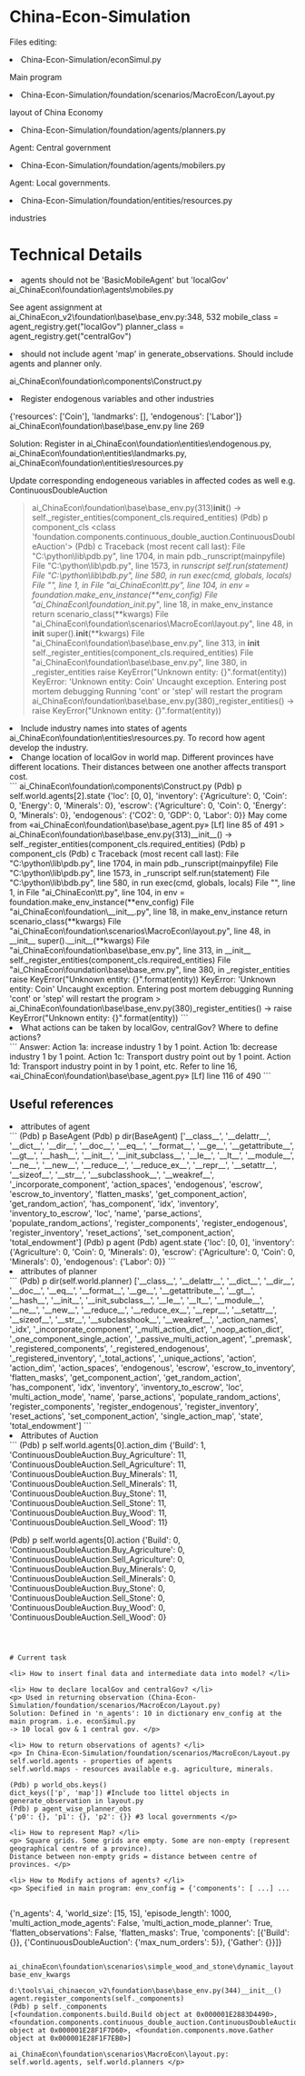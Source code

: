 # China-Econ-Simulation

<p> Files editing: </p>
<li> China-Econ-Simulation/econSimul.py </li>
<p> Main program </p>
<li> China-Econ-Simulation/foundation/scenarios/MacroEcon/Layout.py </li>
<p> layout of China Economy </p>
<li> China-Econ-Simulation/foundation/agents/planners.py </li>
<p> Agent: Central government </p>
<li> China-Econ-Simulation/foundation/agents/mobilers.py </li>
<p> Agent: Local governments. </p>
<li> China-Econ-Simulation/foundation/entities/resources.py </li>
<p> industries </p>

# Technical Details
<li> agents should not be 'BasicMobileAgent' but 'localGov' ai_ChinaEcon\foundation\agents\mobiles.py </li>
<p> See agent assignment at ai_ChinaEcon_v2\foundation\base\base_env.py:348, 532
        mobile_class = agent_registry.get("localGov")
        planner_class = agent_registry.get("centralGov") </p>


<li> should not include agent 'map' in generate_observations. Should include agents and planner only. </li>
<p> ai_ChinaEcon\foundation\components\Construct.py </p>


<li> Register endogenous variables and other industries </li>
<p> {'resources': ['Coin'], 'landmarks': [], 'endogenous': ['Labor']} ai_ChinaEcon\foundation\base\base_env.py line 269

Solution: Register in ai_ChinaEcon\foundation\entities\endogenous.py, ai_ChinaEcon\foundation\entities\landmarks.py, ai_ChinaEcon\foundation\entities\resources.py

Update corresponding endogeneous variables in affected codes as well e.g. ContinuousDoubleAuction
> ai_ChinaEcon\foundation\base\base_env.py(313)__init__()
-> self._register_entities(component_cls.required_entities)
(Pdb) p component_cls
<class 'foundation.components.continuous_double_auction.ContinuousDoubleAuction'>
(Pdb) c
Traceback (most recent call last):
  File "C:\python\lib\pdb.py", line 1704, in main
    pdb._runscript(mainpyfile)
  File "C:\python\lib\pdb.py", line 1573, in _runscript
    self.run(statement)
  File "C:\python\lib\bdb.py", line 580, in run
    exec(cmd, globals, locals)
  File "<string>", line 1, in <module>
  File "ai_ChinaEcon\tt.py", line 104, in <module>
    env = foundation.make_env_instance(**env_config)
  File "ai_ChinaEcon\foundation\__init__.py", line 18, in make_env_instance
    return scenario_class(**kwargs)
  File "ai_ChinaEcon\foundation\scenarios\MacroEcon\layout.py", line 48, in __init__
    super().__init__(**kwargs)
  File "ai_ChinaEcon\foundation\base\base_env.py", line 313, in __init__
    self._register_entities(component_cls.required_entities)
  File "ai_ChinaEcon\foundation\base\base_env.py", line 380, in _register_entities
    raise KeyError("Unknown entity: {}".format(entity))
KeyError: 'Unknown entity: Coin'
Uncaught exception. Entering post mortem debugging
Running 'cont' or 'step' will restart the program
> ai_ChinaEcon\foundation\base\base_env.py(380)_register_entities()
-> raise KeyError("Unknown entity: {}".format(entity))
        </p>

<li> Include industry names into states of agents ai_ChinaEcon\foundation\entities\resources.py.  To record how agent develop the industry. </li>

<li> Change location of localGov in world map. Different provinces have different locations. Their distances between one another affects transport cost. </li>
```
ai_ChinaEcon\foundation\components\Construct.py
(Pdb) p self.world.agents[2].state
{'loc': [0, 0], 'inventory': {'Agriculture': 0, 'Coin': 0, 'Energy': 0, 'Minerals': 0}, 'escrow': {'Agriculture': 0, 'Coin': 0, 'Energy': 0, 'Minerals': 0}, 'endogenous': {'CO2': 0, 'GDP': 0, 'Labor': 0}}
May come from «ai_ChinaEcon\foundation\base\base_agent.py» [Lf] line 85 of 491
> ai_ChinaEcon\foundation\base\base_env.py(313)__init__()
-> self._register_entities(component_cls.required_entities)
(Pdb) p component_cls
<class 'foundation.components.continuous_double_auction.ContinuousDoubleAuction'>
(Pdb) c
Traceback (most recent call last):
  File "C:\python\lib\pdb.py", line 1704, in main
    pdb._runscript(mainpyfile)
  File "C:\python\lib\pdb.py", line 1573, in _runscript
    self.run(statement)
  File "C:\python\lib\bdb.py", line 580, in run
    exec(cmd, globals, locals)
  File "<string>", line 1, in <module>
  File "ai_ChinaEcon\tt.py", line 104, in <module>
    env = foundation.make_env_instance(**env_config)
  File "ai_ChinaEcon\foundation\__init__.py", line 18, in make_env_instance
    return scenario_class(**kwargs)
  File "ai_ChinaEcon\foundation\scenarios\MacroEcon\layout.py", line 48, in __init__
    super().__init__(**kwargs)
  File "ai_ChinaEcon\foundation\base\base_env.py", line 313, in __init__
    self._register_entities(component_cls.required_entities)
  File "ai_ChinaEcon\foundation\base\base_env.py", line 380, in _register_entities
    raise KeyError("Unknown entity: {}".format(entity))
KeyError: 'Unknown entity: Coin'
Uncaught exception. Entering post mortem debugging
Running 'cont' or 'step' will restart the program
> ai_ChinaEcon\foundation\base\base_env.py(380)_register_entities()
-> raise KeyError("Unknown entity: {}".format(entity))
```

<li> What actions can be taken by localGov, centralGov? Where to define actions? </li>
```
Answer: Action 1a: increase industry 1 by 1 point. Action 1b: decrease industry 1 by 1 point. Action 1c: Transport dustry point out by 1 point. Action 1d: Transport industry point in by 1 point, etc.
Refer to  line 16, «ai_ChinaEcon\foundation\base\base_agent.py» [Lf] line 116 of 490
```

<h2> Useful references </h2>

<li> attributes of agent </li>
```
(Pdb) p BaseAgent
<class 'foundation.base.base_agent.BaseAgent'>
(Pdb) p dir(BaseAgent)
['__class__', '__delattr__', '__dict__', '__dir__', '__doc__', '__eq__', '__format__', '__ge__', '__getattribute__', '__gt__', '__hash__', '__init__', '__init_subclass__', '__le__', '__lt__', '__module__', '__ne__', '__new__', '__reduce__', '__reduce_ex__', '__repr__', '__setattr__', '__sizeof__', '__str__', '__subclasshook__', '__weakref__', '_incorporate_component', 'action_spaces', 'endogenous', 'escrow', 'escrow_to_inventory', 'flatten_masks', 'get_component_action', 'get_random_action', 'has_component', 'idx', 'inventory', 'inventory_to_escrow', 'loc', 'name', 'parse_actions', 'populate_random_actions', 'register_components', 'register_endogenous', 'register_inventory', 'reset_actions', 'set_component_action', 'total_endowment']
(Pdb) p agent
<foundation.agents.mobiles.localGov object at 0x000001D7C56EB6D0>
(Pdb) agent.state
{'loc': [0, 0], 'inventory': {'Agriculture': 0, 'Coin': 0, 'Minerals': 0}, 'escrow': {'Agriculture': 0, 'Coin': 0, 'Minerals': 0}, 'endogenous': {'Labor': 0}}
```

<li> attributes of planner </li>
```
(Pdb) p dir(self.world.planner)
['__class__', '__delattr__', '__dict__', '__dir__', '__doc__', '__eq__', '__format__', '__ge__', '__getattribute__', '__gt__', '__hash__', '__init__', '__init_subclass__', '__le__', '__lt__', '__module__', '__ne__', '__new__', '__reduce__', '__reduce_ex__', '__repr__', '__setattr__', '__sizeof__', '__str__', '__subclasshook__', '__weakref__', '_action_names', '_idx', '_incorporate_component', '_multi_action_dict', '_noop_action_dict', '_one_component_single_action', '_passive_multi_action_agent', '_premask', '_registered_components', '_registered_endogenous', '_registered_inventory', '_total_actions', '_unique_actions', 'action', 'action_dim', 'action_spaces', 'endogenous', 'escrow', 'escrow_to_inventory', 'flatten_masks', 'get_component_action', 'get_random_action', 'has_component', 'idx', 'inventory', 'inventory_to_escrow', 'loc', 'multi_action_mode', 'name', 'parse_actions', 'populate_random_actions', 'register_components', 'register_endogenous', 'register_inventory', 'reset_actions', 'set_component_action', 'single_action_map', 'state', 'total_endowment']
```

<li> Attributes of Auction </li>
```
(Pdb) p self.world.agents[0].action_dim
{'Build': 1, 'ContinuousDoubleAuction.Buy_Agriculture': 11, 'ContinuousDoubleAuction.Sell_Agriculture': 11, 'ContinuousDoubleAuction.Buy_Minerals': 11, 'ContinuousDoubleAuction.Sell_Minerals': 11, 'ContinuousDoubleAuction.Buy_Stone': 11, 'ContinuousDoubleAuction.Sell_Stone': 11, 'ContinuousDoubleAuction.Buy_Wood': 11, 'ContinuousDoubleAuction.Sell_Wood': 11}

(Pdb) p self.world.agents[0].action
{'Build': 0, 'ContinuousDoubleAuction.Buy_Agriculture': 0, 'ContinuousDoubleAuction.Sell_Agriculture': 0, 'ContinuousDoubleAuction.Buy_Minerals': 0, 'ContinuousDoubleAuction.Sell_Minerals': 0, 'ContinuousDoubleAuction.Buy_Stone': 0, 'ContinuousDoubleAuction.Sell_Stone': 0, 'ContinuousDoubleAuction.Buy_Wood': 0, 'ContinuousDoubleAuction.Sell_Wood': 0}
```



# Current task

<li> How to insert final data and intermediate data into model? </li>

<li> How to declare localGov and centralGov? </li>
<p> Used in returning observation (China-Econ-Simulation/foundation/scenarios/MacroEcon/Layout.py)
Solution: Defined in 'n_agents': 10 in dictionary env_config at the main program. i.e. econSimul.py
-> 10 local gov & 1 central gov. </p>

<li> How to return observations of agents? </li>
<p> In China-Econ-Simulation/foundation/scenarios/MacroEcon/Layout.py
self.world.agents - properties of agents
self.world.maps - resources available e.g. agriculture, minerals. 

(Pdb) p world_obs.keys()
dict_keys(['p', 'map']) #Include too littel objects in generate_observation in layout.py
(Pdb) p agent_wise_planner_obs
{'p0': {}, 'p1': {}, 'p2': {}} #3 local governments </p>

<li> How to represent Map? </li>
<p> Square grids. Some grids are empty. Some are non-empty (represent geographical centre of a province).
Distance between non-empty grids = distance between centre of provinces. </p>

<li> How to Modify actions of agents? </li>
<p> Specified in main program: env_config = {'components': [ ...] ...
  
```
{'n_agents': 4, 'world_size': [15, 15], 'episode_length': 1000, 'multi_action_mode_agents': False, 'multi_action_mode_planner': True, 'flatten_observations': False, 'flatten_masks': True, 'components': [{'Build': {}}, {'ContinuousDoubleAuction': {'max_num_orders': 5}}, {'Gather': {}}]}
```
  
ai_chinaEcon\foundation\scenarios\simple_wood_and_stone\dynamic_layout.py:107
base_env_kwargs

d:\tools\ai_chinaecon_v2\foundation\base\base_env.py(344)__init__()
agent.register_components(self._components)
(Pdb) p self._components
[<foundation.components.build.Build object at 0x000001E2883D4490>, <foundation.components.continuous_double_auction.ContinuousDoubleAuction object at 0x000001E28F1F7D60>, <foundation.components.move.Gather object at 0x000001E28F1F7EB0>]

ai_ChinaEcon\foundation\scenarios\MacroEcon\layout.py: self.world.agents, self.world.planners </p>


